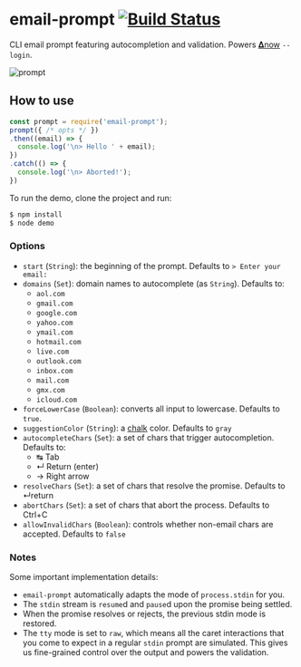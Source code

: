 # email-prompt [![Build Status](https://travis-ci.org/zeit/email-prompt.svg?branch=master)](https://travis-ci.org/zeit/email-prompt)

CLI email prompt featuring autocompletion and validation.
Powers [𝚫now](https://zeit.co/now) `--login`.

![prompt](https://cloud.githubusercontent.com/assets/13041/15456597/36b76246-202a-11e6-99e8-3839514bed57.gif)

## How to use

```js
const prompt = require('email-prompt');
prompt({ /* opts */ })
.then((email) => {
  console.log('\n> Hello ' + email);
})
.catch(() => {
  console.log('\n> Aborted!');
})
```

To run the demo, clone the project and run:

```bash
$ npm install
$ node demo
```

### Options

- `start` (`String`): the beginning of the prompt. Defaults to `> Enter your email: `
- `domains` (`Set`): domain names to autocomplete (as `String`). Defaults to:
  - `aol.com`
  - `gmail.com`
  - `google.com`
  - `yahoo.com`
  - `ymail.com`
  - `hotmail.com`
  - `live.com`
  - `outlook.com`
  - `inbox.com`
  - `mail.com`
  - `gmx.com`
  - `icloud.com`
- `forceLowerCase` (`Boolean`): converts all input to lowercase. Defaults to `true`.
- `suggestionColor` (`String`): a [chalk](https://github.com/chalk/chalk) color. Defaults to `gray`
- `autocompleteChars` (`Set`): a set of chars that trigger autocompletion. Defaults to:
  - ↹ Tab
  - ↵ Return (enter)
  - → Right arrow
- `resolveChars` (`Set`): a set of chars that resolve the promise. Defaults to ↵return
- `abortChars` (`Set`): a set of chars that abort the process. Defaults to Ctrl+C
- `allowInvalidChars` (`Boolean`): controls whether non-email chars are accepted. Defaults to `false`

### Notes

Some important implementation details:
- `email-prompt` automatically adapts the mode of `process.stdin` for you.
- The `stdin` stream is `resume`d and `pause`d upon the promise being
  settled.
- When the promise resolves or rejects, the previous stdin mode is restored.
- The `tty` mode is set to `raw`, which means all the caret interactions
  that you come to expect in a regular `stdin` prompt are simulated.
  This gives us fine-grained control over the output and powers the
  validation.
